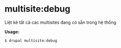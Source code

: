 # multisite:debug
Liệt kê tất cả các multisites đang có sẵn trong hệ thống

**Usage:**
```
$ drupal multisite:debug 
```
